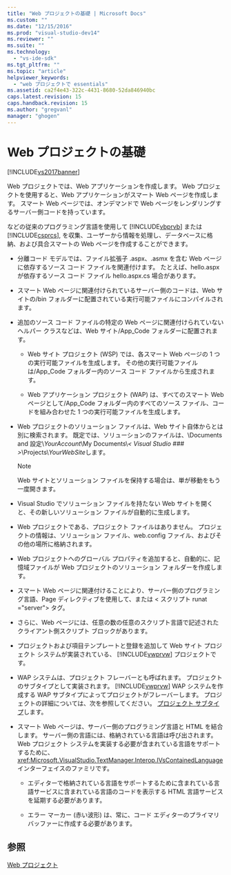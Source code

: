 ```yaml
---
title: "Web プロジェクトの基礎 | Microsoft Docs"
ms.custom: ""
ms.date: "12/15/2016"
ms.prod: "visual-studio-dev14"
ms.reviewer: ""
ms.suite: ""
ms.technology: 
  - "vs-ide-sdk"
ms.tgt_pltfrm: ""
ms.topic: "article"
helpviewer_keywords: 
  - "web プロジェクトで essentials"
ms.assetid: ca2f4e43-322c-4431-8680-52da846940bc
caps.latest.revision: 15
caps.handback.revision: 15
ms.author: "gregvanl"
manager: "ghogen"
---
```

# Web プロジェクトの基礎
[!INCLUDE[vs2017banner](../../code-quality/includes/vs2017banner.md)]

Web プロジェクトでは、Web アプリケーションを作成します。 Web プロジェクトを使用すると、Web アプリケーションがスマート Web ページを作成します。 スマート Web ページでは、オンデマンドで Web ページをレンダリングするサーバー側コードを持っています。  
  
 などの従来のプログラミング言語を使用して [!INCLUDE[vbprvb](../../code-quality/includes/vbprvb_md.md)] または [!INCLUDE[csprcs](../../data-tools/includes/csprcs_md.md)], を収集、ユーザーから情報を処理し、データベースに格納、および具合スマートの Web ページを作成することができます。  
  
-   分離コード モデルでは、ファイル拡張子 .aspx、.asmx を含む Web ページに依存するソース コード ファイルを関連付けます。 たとえば、hello.aspx が依存するソース コード ファイル hello.aspx.cs 場合があります。  
  
-   スマート Web ページに関連付けられているサーバー側のコードは、Web サイトの/bin フォルダーに配置されている実行可能ファイルにコンパイルされます。  
  
-   追加のソース コード ファイルの特定の Web ページに関連付けられていないヘルパー クラスなどは、Web サイト/App_Code フォルダーに配置されます。  
  
    -   Web サイト プロジェクト (WSP) では、各スマート Web ページの 1 つの実行可能ファイルを生成します。 その他の実行可能ファイルは/App_Code フォルダー内のソース コード ファイルから生成されます。  
  
    -   Web アプリケーション プロジェクト (WAP) は、すべてのスマート Web ページとして/App_Code フォルダー内のすべてのソース ファイル、コードを組み合わせた 1 つの実行可能ファイルを生成します。  
  
-   Web プロジェクトのソリューション ファイルは、Web サイト自体からとは別に検索されます。 既定では、ソリューションのファイルは、\Documents and 設定\\*YourAccount*\My Documents\\*\< Visual Studio ### >*\Projects\\*YourWebSite*します。  
  
    > [!NOTE]
    >  Web サイトとソリューション ファイルを保持する場合は、単が移動をもう一度開きます。  
  
-   Visual Studio でソリューション ファイルを持たない Web サイトを開くと、その新しいソリューション ファイルが自動的に生成します。  
  
-   Web プロジェクトである、プロジェクト ファイルはありません。 プロジェクトの情報は、ソリューション ファイル、web.config ファイル、およびその他の場所に格納されます。  
  
-   Web プロジェクトへのグローバル プロパティを追加すると、自動的に、記憶域ファイルが Web プロジェクトのソリューション フォルダーを作成します。  
  
-   スマート Web ページに関連付けることにより、サーバー側のプログラミング言語、Page ディレクティブを使用して、または \< スクリプト runat ="server"> タグ。  
  
-   さらに、Web ページには、任意の数の任意のスクリプト言語で記述されたクライアント側スクリプト ブロックがあります。  
  
-   プロジェクトおよび項目テンプレートと登録を追加して Web サイト プロジェクト システムが実装されている、 [!INCLUDE[vwprvw](../../extensibility/internals/includes/vwprvw_md.md)] プロジェクトです。  
  
-   WAP システムは、プロジェクト フレーバーとも呼ばれます。 プロジェクトのサブタイプとして実装されます。  [!INCLUDE[vwprvw](../../extensibility/internals/includes/vwprvw_md.md)] WAP システムを作成する WAP サブタイプによってプロジェクトがフレーバーします。 プロジェクトの詳細については、次を参照してください。 [プロジェクト サブタイプ](../../extensibility/internals/project-subtypes.md)します。  
  
-   スマート Web ページは、サーバー側のプログラミング言語と HTML を結合します。 サーバー側の言語には、格納されている言語は呼び出されます。 Web プロジェクト システムを実装する必要が含まれている言語をサポートするために、 <xref:Microsoft.VisualStudio.TextManager.Interop.IVsContainedLanguage> インターフェイスのファミリです。  
  
    -   エディターで格納されている言語をサポートするために含まれている言語サービスに含まれている言語のコードを表示する HTML 言語サービスを延期する必要があります。  
  
    -   エラー マーカー (赤い波形) は、常に、コード エディターのプライマリ バッファーに作成する必要があります。  
  
## <a name="see-also"></a>参照  
 [Web プロジェクト](../../extensibility/internals/web-projects.md)